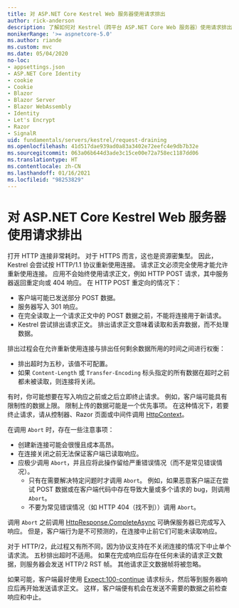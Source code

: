 ```yaml
---
title: 对 ASP.NET Core Kestrel Web 服务器使用请求排出
author: rick-anderson
description: 了解如何对 Kestrel（跨平台 ASP.NET Core Web 服务器）使用请求排出。
monikerRange: '>= aspnetcore-5.0'
ms.author: riande
ms.custom: mvc
ms.date: 05/04/2020
no-loc:
- appsettings.json
- ASP.NET Core Identity
- cookie
- Cookie
- Blazor
- Blazor Server
- Blazor WebAssembly
- Identity
- Let's Encrypt
- Razor
- SignalR
uid: fundamentals/servers/kestrel/request-draining
ms.openlocfilehash: 41d517dae939ad0a83a3402e72eefc4e9db7b32e
ms.sourcegitcommit: 063a06b644d3ade3c15ce00e72a758ec1187dd06
ms.translationtype: HT
ms.contentlocale: zh-CN
ms.lasthandoff: 01/16/2021
ms.locfileid: "98253829"
---
```

# <a name="request-draining-with-aspnet-core-kestrel-web-server"></a>对 ASP.NET Core Kestrel Web 服务器使用请求排出

打开 HTTP 连接非常耗时。 对于 HTTPS 而言，这也是资源密集型。 因此，Kestrel 会尝试按 HTTP/1.1 协议重新使用连接。 请求正文必须完全使用才能允许重新使用连接。 应用不会始终使用请求正文，例如 HTTP POST 请求，其中服务器返回重定向或 404 响应。 在 HTTP POST 重定向的情况下：

* 客户端可能已发送部分 POST 数据。
* 服务器写入 301 响应。
* 在完全读取上一个请求正文中的 POST 数据之前，不能将连接用于新请求。
* Kestrel 尝试排出请求正文。 排出请求正文意味着读取和丢弃数据，而不处理数据。

排出过程会在允许重新使用连接与排出任何剩余数据所用的时间之间进行权衡：

* 排出超时为五秒，该值不可配置。
* 如果 `Content-Length` 或 `Transfer-Encoding` 标头指定的所有数据在超时之前都未被读取，则连接将关闭。

有时，你可能想要在写入响应之前或之后立即终止请求。 例如，客户端可能具有限制性的数据上限。 限制上传的数据可能是一个优先事项。 在这种情况下，若要终止请求，请从控制器、Razor 页面或中间件调用 [HttpContext](xref:Microsoft.AspNetCore.Http.HttpContext.Abort%2A)。

在调用 `Abort` 时，存在一些注意事项：

* 创建新连接可能会很慢且成本高昂。
* 在连接关闭之前无法保证客户端已读取响应。
* 应极少调用 `Abort`，并且应将此操作留给严重错误情况（而不是常见错误情况）。
  * 只有在需要解决特定问题时才调用 `Abort`。 例如，如果恶意客户端正在尝试 POST 数据或在客户端代码中存在导致大量或多个请求的 bug，则调用 `Abort`。
  * 不要为常见错误情况（如 HTTP 404（找不到））调用 `Abort`。

调用 `Abort` 之前调用 [HttpResponse.CompleteAsync](xref:Microsoft.AspNetCore.Http.HttpResponse.CompleteAsync%2A) 可确保服务器已完成写入响应。 但是，客户端行为是不可预测的，在连接中止前它们可能未读取响应。

对于 HTTP/2，此过程又有所不同，因为协议支持在不关闭连接的情况下中止单个请求流。 五秒排出超时不适用。 如果在完成响应后存在任何未读的请求正文数据，则服务器会发送 HTTP/2 RST 帧。 其他请求正文数据帧将被忽略。

如果可能，客户端最好使用 [Expect:100-continue](https://developer.mozilla.org/docs/Web/HTTP/Status/100) 请求标头，然后等到服务器响应后再开始发送请求正文。 这样，客户端便有机会在发送不需要的数据之前检查响应和中止。
